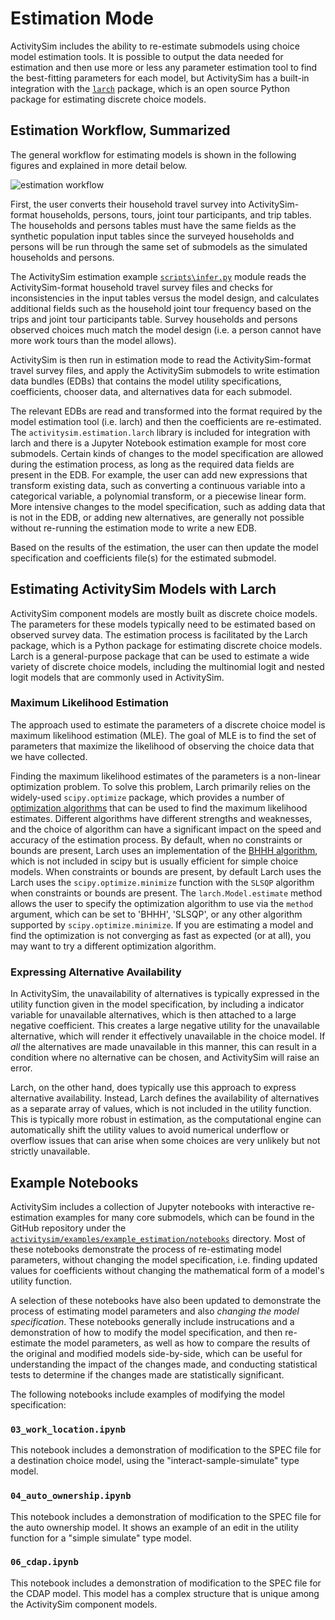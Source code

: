 
# Estimation Mode

ActivitySim includes the ability to re-estimate submodels using choice model estimation
tools. It is possible to output the data needed for estimation and then use more or less
any parameter estimation tool to find the best-fitting parameters for each model, but
ActivitySim has a built-in integration with the [`larch`](https://larch.driftless.xyz)
package, which is an open source Python package for estimating discrete choice models.

## Estimation Workflow, Summarized

The general workflow for estimating models is shown in the following figures and
explained in more detail below.

![estimation workflow](https://activitysim.github.io/activitysim/develop/_images/estimation_tools.jpg)

First, the user converts their household travel survey into ActivitySim-format
households, persons, tours, joint tour participants, and trip tables.  The
households and persons tables must have the same fields as the synthetic population
input tables since the surveyed households and persons will be run through the same
set of submodels as the simulated households and persons.

The ActivitySim estimation example [``scripts\infer.py``](https://github.com/ActivitySim/activitysim/blob/main/activitysim/examples/example_estimation/scripts/infer.py)
module reads the ActivitySim-format household travel survey files and checks for
inconsistencies in the input tables versus the model design, and calculates
additional fields such as the household joint tour frequency based on the trips
and joint tour participants table.  Survey households and persons observed choices
much match the model design (i.e. a person cannot have more work tours than the model
allows).

ActivitySim is then run in estimation mode to read the ActivitySim-format
travel survey files, and apply the ActivitySim submodels to write estimation data bundles
(EDBs) that contains the model utility specifications, coefficients, chooser data,
and alternatives data for each submodel.

The relevant EDBs are read and transformed into the format required by the model
estimation tool (i.e. larch) and then the coefficients are re-estimated. The
``activitysim.estimation.larch`` library is included for integration with larch
and there is a Jupyter Notebook estimation example for most core submodels.
Certain kinds of changes to the model specification are allowed during the estimation
process, as long as the required data fields are present in the EDB.  For example,
the user can add new expressions that transform existing data, such as converting
a continuous variable into a categorical variable, a polynomial transform, or a
piecewise linear form.  More intensive changes to the model specification, such as
adding data that is not in the EDB, or adding new alternatives, are generally not
possible without re-running the estimation mode to write a new EDB.

Based on the results of the estimation, the user can then update the model
specification and coefficients file(s) for the estimated submodel.

## Estimating ActivitySim Models with Larch

ActivitySim component models are mostly built as discrete choice models.  The
parameters for these models typically need to be estimated based on observed
survey data.  The estimation process is facilitated by the Larch package, which
is a Python package for estimating discrete choice models.  Larch is a
general-purpose package that can be used to estimate a wide variety of discrete
choice models, including the multinomial logit and nested logit models that
are commonly used in ActivitySim.

### Maximum Likelihood Estimation

The approach used to estimate the parameters of a discrete choice model is
maximum likelihood estimation (MLE).  The goal of MLE is to find the set of
parameters that maximize the likelihood of observing the choice data that we
have collected.

Finding the maximum likelihood estimates of the parameters is a non-linear
optimization problem.  To solve this problem, Larch primarily relies on the
widely-used `scipy.optimize` package, which provides a number of
[optimization algorithms](https://docs.scipy.org/doc/scipy/reference/optimize.html#local-multivariate-optimization)
that can be used to find the maximum likelihood estimates. Different algorithms
have different strengths and weaknesses, and the choice of algorithm can have a
significant impact on the speed and accuracy of the estimation process.  By default,
when no constraints or bounds are present, Larch uses an implementation of the
[BHHH algorithm](https://en.wikipedia.org/wiki/Berndt–Hall–Hall–Hausman_algorithm),
which is not included in scipy but is usually efficient for simple
choice models.  When constraints or bounds are present, by default Larch uses the
Larch uses the `scipy.optimize.minimize` function with the `SLSQP` algorithm when
constraints or bounds are present.  The `larch.Model.estimate` method allows the
user to specify the optimization algorithm to use via the `method` argument, which
can be set to 'BHHH', 'SLSQP', or any other algorithm supported by `scipy.optimize.minimize`.
If you are estimating a model and find the optimization is not converging as
fast as expected (or at all), you may want to try a different optimization algorithm.

### Expressing Alternative Availability

In ActivitySim, the unavailability of alternatives is typically expressed in the
utility function given in the model specification, by including a indicator variable
for unavailable alternatives, which is then attached to a large negative coefficient.
This creates a large negative utility for the unavailable alternative, which will
render it effectively unavailable in the choice model.  If *all* the alternatives
are made unavailable in this manner, this can result in a condition where no
alternative can be chosen, and ActivitySim will raise an error.

Larch, on the other hand, does typically use this approach to express alternative
availability.  Instead, Larch defines the availability of alternatives as a separate
array of values, which is not included in the utility function.  This is typically
more robust in estimation, as the computational engine can automatically shift
the utility values to avoid numerical underflow or overflow issues that can arise
when some choices are very unlikely but not strictly unavailable.

## Example Notebooks

ActivitySim includes a collection of Jupyter notebooks with
interactive re-estimation examples for many core submodels, which can be found in the
GitHub repository under the [`activitysim/examples/example_estimation/notebooks`](https://github.com/ActivitySim/activitysim/tree/main/activitysim/examples/example_estimation/notebooks)
directory.  Most of these notebooks demonstrate the process of re-estimating model
parameters, without changing the model specification, i.e. finding updated values
for coefficients without changing the mathematical form of a model's utility
function.

A selection of these notebooks have also been updated to demonstrate
the process of estimating model parameters and also *changing the model specification*.
These notebooks generally include instrucations and a demonstration of how to
modify the model specification, and then re-estimate the model parameters, as
well as how to compare the results of the original and modified models side-by-side,
which can be useful for understanding the impact of the changes made, and conducting
statistical tests to determine if the changes made are statistically significant.

The following notebooks include examples of modifying the model specification:

### `03_work_location.ipynb`

This notebook includes a demonstration of modification to the SPEC file for a
destination choice model, using the "interact-sample-simulate" type model.

### `04_auto_ownership.ipynb`

This notebook includes a demonstration of modification to the SPEC file for the
auto ownership model. It shows an example of an edit in the utility function
for a "simple simulate" type model.

### `06_cdap.ipynb`

This notebook includes a demonstration of modification to the SPEC file for the
CDAP model. This model has a complex structure that is unique among the
ActivitySim component models.
